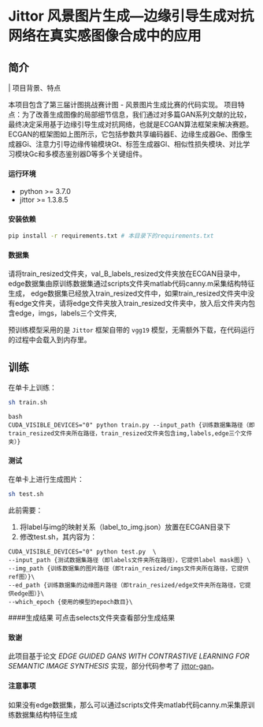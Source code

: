 # Jittor 风景图片生成—边缘引导生成对抗网络在真实感图像合成中的应用

## 简介
| 项目背景、特点

本项目包含了第三届计图挑战赛计图 - 风景图片生成比赛的代码实现。
项目特点：为了改善生成图像的局部细节信息，我们通过对多篇GAN系列文献的比较，最终决定采用基于边缘引导生成对抗网络，也就是ECGAN算法框架来解决赛题。ECGAN的框架图如上图所示，它包括参数共享编码器E、边缘生成器Ge、图像生成器Gi、注意力引导边缘传输模块Gt、标签生成器Gl、相似性损失模块、对比学习模块Gc和多模态鉴别器D等多个关键组件。

#### 运行环境

- python >= 3.7.0
- jittor >= 1.3.8.5

#### 安装依赖

```bash
pip install -r requirements.txt # 本目录下的requirements.txt
```

#### 数据集

请将train_resized文件夹，val_B_labels_resized文件夹放在ECGAN目录中，edge数据集由原训练数据集通过scripts文件夹matlab代码canny.m采集结构特征生成，
edge数据集已经放入train_resized文件中，如果train_resized文件夹中没有edge文件夹，请将edge文件夹放入train_resized文件夹中，放入后文件夹内包含edge，imgs，labels三个文件夹,

预训练模型采用的是 `Jittor` 框架自带的 `vgg19` 模型，无需额外下载，在代码运行的过程中会载入到内存里。

## 训练

在单卡上训练：

```bash
sh train.sh
```
```
bash
CUDA_VISIBLE_DEVICES="0" python train.py --input_path {训练数据集路径（即train_resized文件夹所在路径，train_resized文件夹包含img,labels,edge三个文件夹）}
```
#### 测试

在单卡上进行生成图片：

```bash 
sh test.sh
```
此前需要：
1. 将label与img的映射关系（label_to_img.json）放置在ECGAN目录下
2. 修改test.sh，其内容为：
```
CUDA_VISIBLE_DEVICES="0" python test.py  \
--input_path {测试数据集路径（即labels文件夹所在路径），它提供label mask图} \
--img_path {训练数据集的图片路径（即train_resized/imgs文件夹所在路径，它提供ref图）}\
--ed_path {训练数据集的边缘图片路径（即train_resized/edge文件夹所在路径，它提供edge图）}\
--which_epoch {使用的模型的epoch数目}\
```

####生成结果
可点击selects文件夹查看部分生成结果

#### 致谢
此项目基于论文 *EDGE GUIDED GANS WITH CONTRASTIVE LEARNING FOR SEMANTIC IMAGE SYNTHESIS* 实现，部分代码参考了 [jittor-gan](https://github.com/Jittor/gan-jittor)。

#### 注意事项
如果没有edge数据集，那么可以通过scripts文件夹matlab代码canny.m采集原训练数据集结构特征生成
